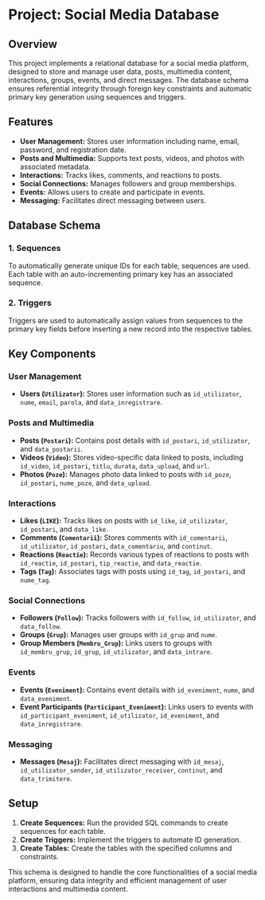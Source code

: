 # Project: Social Media Database

## Overview

This project implements a relational database for a social media platform, designed to store and manage user data, posts, multimedia content, interactions, groups, events, and direct messages. The database schema ensures referential integrity through foreign key constraints and automatic primary key generation using sequences and triggers.

## Features

- **User Management:** Stores user information including name, email, password, and registration date.
- **Posts and Multimedia:** Supports text posts, videos, and photos with associated metadata.
- **Interactions:** Tracks likes, comments, and reactions to posts.
- **Social Connections:** Manages followers and group memberships.
- **Events:** Allows users to create and participate in events.
- **Messaging:** Facilitates direct messaging between users.

## Database Schema

### 1. Sequences

To automatically generate unique IDs for each table, sequences are used. Each table with an auto-incrementing primary key has an associated sequence.

### 2. Triggers

Triggers are used to automatically assign values from sequences to the primary key fields before inserting a new record into the respective tables.

## Key Components

### User Management

- **Users (`Utilizator`):** Stores user information such as `id_utilizator`, `nume`, `email`, `parola`, and `data_inregistrare`.

### Posts and Multimedia

- **Posts (`Postari`):** Contains post details with `id_postari`, `id_utilizator`, and `data_postarii`.
- **Videos (`Video`):** Stores video-specific data linked to posts, including `id_video`, `id_postari`, `titlu`, `durata`, `data_upload`, and `url`.
- **Photos (`Poze`):** Manages photo data linked to posts with `id_poze`, `id_postari`, `nume_poze`, and `data_upload`.

### Interactions

- **Likes (`LIKE`):** Tracks likes on posts with `id_like`, `id_utilizator`, `id_postari`, and `data_like`.
- **Comments (`Comentarii`):** Stores comments with `id_comentarii`, `id_utilizator`, `id_postari`, `data_comentariu`, and `continut`.
- **Reactions (`Reactie`):** Records various types of reactions to posts with `id_reactie`, `id_postari`, `tip_reactie`, and `data_reactie`.
- **Tags (`Tag`):** Associates tags with posts using `id_tag`, `id_postari`, and `nume_tag`.

### Social Connections

- **Followers (`Follow`):** Tracks followers with `id_follow`, `id_utilizator`, and `data_follow`.
- **Groups (`Grup`):** Manages user groups with `id_grup` and `nume`.
- **Group Members (`Membru_Grup`):** Links users to groups with `id_membru_grup`, `id_grup`, `id_utilizator`, and `data_intrare`.

### Events

- **Events (`Eveniment`):** Contains event details with `id_eveniment`, `nume`, and `data_eveniment`.
- **Event Participants (`Participant_Eveniment`):** Links users to events with `id_participant_eveniment`, `id_utilizator`, `id_eveniment`, and `data_inregistrare`.

### Messaging

- **Messages (`Mesaj`):** Facilitates direct messaging with `id_mesaj`, `id_utilizator_sender`, `id_utilizator_receiver`, `continut`, and `data_trimitere`.

## Setup

1. **Create Sequences:** Run the provided SQL commands to create sequences for each table.
2. **Create Triggers:** Implement the triggers to automate ID generation.
3. **Create Tables:** Create the tables with the specified columns and constraints.

This schema is designed to handle the core functionalities of a social media platform, ensuring data integrity and efficient management of user interactions and multimedia content.
